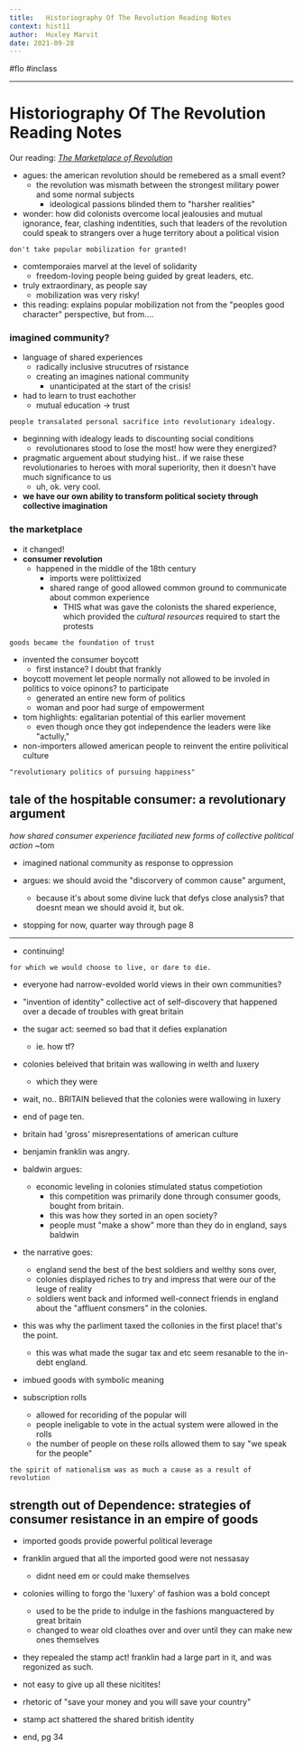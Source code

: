 ```yaml
---
title:   Historiography Of The Revolution Reading Notes
context: hist11
author:  Huxley Marvit
date: 2021-09-28
---
```


#flo  #inclass

***

# Historiography Of The Revolution Reading Notes

Our reading: [_The Marketplace of Revolution_](https://drive.google.com/file/d/1hz2ifFd6SO508MVg4554ML2X193WCX4o/view?usp=sharing)

- agues: the american revolution should be remebered as a small event?
	- the revolution was mismath between the strongest military power and some normal subjects
		- ideological passions blinded them to "harsher realities"
- wonder: how did colonists overcome local jealousies and mutual ignorance, fear, clashing indentities, such that leaders of the revolution could speak to strangers over a huge territory about a political vision

```ad-important
don't take popular mobilization for granted!
```


- comtemporaies marvel at the level of solidarity 
	- freedom-loving people being guided by great leaders, etc.
- truly extraordinary, as people say
	- mobilization was very risky!
- this reading: explains popular mobilization not from the "peoples good character" perspective, but from....


### imagined community?
- language of shared experiences
	- radically inclusive strucutres of rsistance
	- creating an imagines national community
		- unanticipated at the start of the crisis!
- had to learn to trust eachother
	- mutual education -> trust

```ad-qoute
people transalated personal sacrifice into revolutionary idealogy.
```

- beginning with idealogy leads to discounting social conditions
	- revolutionares stood to lose the most! how were they energized?
- pragmatic arguement about studying hist.. if we raise these revolutionaries to heroes with moral superiority, then it doesn't have much significance to us
	- uh, ok. very cool.
- **we have our own ability to transform political society through collective imagination**

### the marketplace

- it changed!
- **consumer revolution**
	- happened in the middle of the 18th century
		- imports were polittixized
		- shared range of good allowed common ground to communicate about common experience
			- THIS what was gave the colonists the shared experience, which provided the *cultural resources* required to start the protests
```ad-qoute
goods became the foundation of trust
```

- invented the consumer boycott
	- first instance? I doubt that frankly
- boycott movement let people normally not allowed to be involed in politics to voice opinons? to participate
	- generated an entire new form of politics
	- woman and poor had surge of empowerment
- tom highlights: egalitarian potential of this earlier movement
	- even though once they got independence the leaders were like "actully,"
- non-importers allowed american people to reinvent the entire polivitical culture
```ad-summary
"revolutionary politics of pursuing happiness"
```


## tale of the hospitable consumer: a revolutionary argument
*how shared consumer experience faciliated new forms of collective political action* ~tom

- imagined national community as response to oppression
- argues: we should avoid the "discorvery of common cause" argument,
	- because it's about some divine luck that defys close analysis? that doesnt mean we should avoid it, but ok.
	
- stopping for now, quarter way through page 8
***
- continuing!

```ad-qoute
for which we would choose to live, or dare to die.
```

- everyone had narrow-evolded world views in their own communities?
- "invention of identity" collective act of self-discovery that happened over a decade of troubles with great britain

- the sugar act: seemed so bad that it defies explanation
	- ie. how tf?
- colonies beleived that britain was wallowing in welth and luxery
	- which they were
- wait, no.. BRITAIN believed that the colonies were wallowing in luxery
- end of page ten.

- britain had 'gross' misrepresentations of american culture
- benjamin franklin was angry.

- baldwin argues:
	- economic leveling in colonies stimulated status competiotion
		- this competition was primarily done through consumer goods, bought from britain.
		- this was how they sorted in an open society?
		- people must "make a show" more than they do in england, says baldwin 
		
- the narrative goes:
	- england send the best of the best soldiers and welthy sons over,
	- colonies displayed riches to try and impress that were our of the leuge of reality
	- soldiers went back and informed well-connect friends in england about the "affluent consmers" in the colonies.
	
- this was why the parliment taxed the collonies in the first place! that's the point.
	- this was what made the sugar tax and etc seem resanable to the in-debt england.
	
- imbued goods with symbolic meaning
- subscription rolls
	- allowed for recoriding of the popular will
	- people ineligable to vote in the actual system were allowed in the rolls
	- the number of people on these rolls allowed them to say "we speak for the people"

```ad-qoute
the spirit of nationalism was as much a cause as a result of revolution
```

## strength out of Dependence: strategies of consumer resistance in an empire of goods


- imported goods provide powerful political leverage 
- franklin argued that all the imported good were not nessasay
	- didnt need em or could make themselves
	
- colonies willing to forgo the 'luxery' of fashion was a bold concept
	- used to be the pride to indulge in the fashions manguactered by great britain
	- changed to wear old cloathes over and over until they can make new ones themselves
- they repealed the stamp act! franklin had a large part in it, and was regonized as such.

- not easy to give up all these nicitites!
- rhetoric of "save your money and you will save your country"

- stamp act shattered the shared british identity
- end, pg 34




























